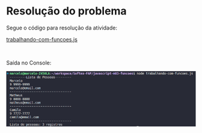 # Resolução do problema

Segue o código para resolução da atividade:

[trabalhando-com-funcoes.js](https://github.com/marcelofox4/formacao-acelerada-em-programacao-softex/blob/main/02-javascript/m3-utilizando-padroes/10-trabalho/trabalhando-com-funcoes-m3/javascript-m03-funcoes/trabalhando-com-funcoes.js)

<br>

Saída no Console:

<img src='https://github.com/marcelofox4/formacao-acelerada-em-programacao-softex/blob/main/02-javascript/m3-utilizando-padroes/10-trabalho/trabalhando-com-funcoes-m3/img/print-saida-do-console.png'>
